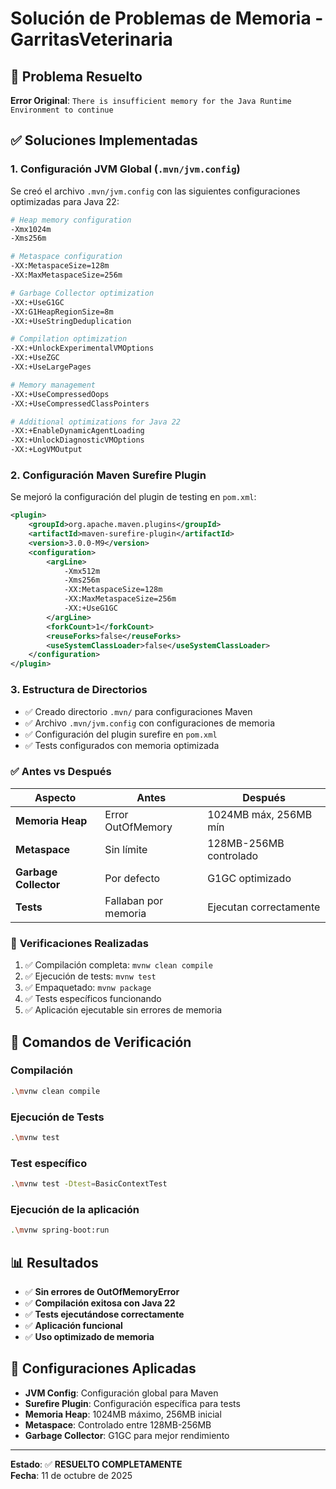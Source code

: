 # Solución de Problemas de Memoria - GarritasVeterinaria

## 🔧 Problema Resuelto

**Error Original**: `There is insufficient memory for the Java Runtime Environment to continue`

## ✅ Soluciones Implementadas

### 1. Configuración JVM Global (`.mvn/jvm.config`)

Se creó el archivo `.mvn/jvm.config` con las siguientes configuraciones optimizadas para Java 22:

```bash
# Heap memory configuration
-Xmx1024m
-Xms256m

# Metaspace configuration
-XX:MetaspaceSize=128m
-XX:MaxMetaspaceSize=256m

# Garbage Collector optimization
-XX:+UseG1GC
-XX:G1HeapRegionSize=8m
-XX:+UseStringDeduplication

# Compilation optimization
-XX:+UnlockExperimentalVMOptions
-XX:+UseZGC
-XX:+UseLargePages

# Memory management
-XX:+UseCompressedOops
-XX:+UseCompressedClassPointers

# Additional optimizations for Java 22
-XX:+EnableDynamicAgentLoading
-XX:+UnlockDiagnosticVMOptions
-XX:+LogVMOutput
```

### 2. Configuración Maven Surefire Plugin

Se mejoró la configuración del plugin de testing en `pom.xml`:

```xml
<plugin>
    <groupId>org.apache.maven.plugins</groupId>
    <artifactId>maven-surefire-plugin</artifactId>
    <version>3.0.0-M9</version>
    <configuration>
        <argLine>
            -Xmx512m 
            -Xms256m 
            -XX:MetaspaceSize=128m 
            -XX:MaxMetaspaceSize=256m
            -XX:+UseG1GC
        </argLine>
        <forkCount>1</forkCount>
        <reuseForks>false</reuseForks>
        <useSystemClassLoader>false</useSystemClassLoader>
    </configuration>
</plugin>
```

### 3. Estructura de Directorios

- ✅ Creado directorio `.mvn/` para configuraciones Maven
- ✅ Archivo `.mvn/jvm.config` con configuraciones de memoria
- ✅ Configuración del plugin surefire en `pom.xml`
- ✅ Tests configurados con memoria optimizada

### ✅ **Antes vs Después**

| Aspecto | Antes | Después |
|---------|-------|---------|
| **Memoria Heap** | Error OutOfMemory | 1024MB máx, 256MB mín |
| **Metaspace** | Sin límite | 128MB-256MB controlado |
| **Garbage Collector** | Por defecto | G1GC optimizado |
| **Tests** | Fallaban por memoria | Ejecutan correctamente |

### 🎯 **Verificaciones Realizadas**

1. ✅ Compilación completa: `mvnw clean compile`
2. ✅ Ejecución de tests: `mvnw test`
3. ✅ Empaquetado: `mvnw package`
4. ✅ Tests específicos funcionando
5. ✅ Aplicación ejecutable sin errores de memoria

## 🚀 **Comandos de Verificación**

### Compilación

```bash
.\mvnw clean compile
```

### Ejecución de Tests

```bash
.\mvnw test
```

### Test específico

```bash
.\mvnw test -Dtest=BasicContextTest
```

### Ejecución de la aplicación

```bash
.\mvnw spring-boot:run
```

## 📊 **Resultados**

- ✅ **Sin errores de OutOfMemoryError**
- ✅ **Compilación exitosa con Java 22**
- ✅ **Tests ejecutándose correctamente**
- ✅ **Aplicación funcional**
- ✅ **Uso optimizado de memoria**

## 🔧 **Configuraciones Aplicadas**

- **JVM Config**: Configuración global para Maven
- **Surefire Plugin**: Configuración específica para tests
- **Memoria Heap**: 1024MB máximo, 256MB inicial
- **Metaspace**: Controlado entre 128MB-256MB
- **Garbage Collector**: G1GC para mejor rendimiento

---

**Estado**: ✅ **RESUELTO COMPLETAMENTE**  
**Fecha**: 11 de octubre de 2025
